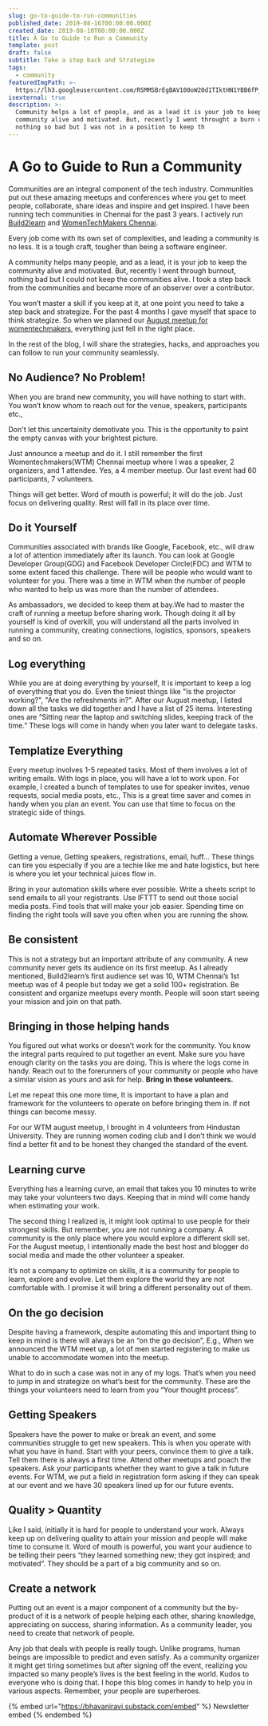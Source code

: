 ```yaml
---
slug: go-to-guide-to-run-communities
published_date: 2019-08-16T00:00:00.000Z
created_date: 2019-08-10T00:00:00.000Z
title: A Go to Guide to Run a Community
template: post
draft: false
subtitle: Take a step back and Strategize
tags:
  - community
featuredImgPath: >-
  https://lh3.googleusercontent.com/RSMMSBrEgBAV100oW20d1TIktHN1YBB6fP_4IjRH7uAYz8QDrJ_p_BBJJKvKs6AHeOKhc3kvOWbOTpmy5ehqGOykrXkFqMlcGlmAjyy7NWhVgRclhh5o8HWR2CJ7A8pzsyqz_EelgwDS6wYIxevGOhrZOSIFq0oRET1so51vqa9kGt3JOw653PkduL-0HVuSZB0PcyWFHZ4stOlNY-JMa551yLOVerwnkahEzD5y5ZHg4Txc4LSUtmli0lMtB_Hxhdh3f_pmvYSLBnXez5YyrsQa_dZSDagqNPgt0101RzrVBu8TdRnnNczGCGPQrbQYTTtw_lQ4EIVy55oHCVZrBf-vyFSatYWV9NYVjErUWPt7ziOER7gdlEtwHNth57K214lSGkkUv8GxMlPI9qiyWqiuSrXcPMDR86Rw3QBDrjsb2l5J7CFIF8T30x8G2tMBJDNYDndFcH9d-wMVpVhQNGcnUkj-0fhCvc487rNucErg096gcB0Ky0phGJ7PmRn4QtuXy1PagO0Z200LAKeLv5GgkD7XmQGGiBzHnqKW_RynNzJwR8qZGAIxdD-SCa01eadVDSJniKfFzhysV-WSXTEewICajHiufjxLki8u7WYDrIJOUhVlZhYybHBBqxunrU4CldbbCR5LdFVklRrrN7xifkMR9-qAuAONJJWY5FYt3yGchfJf-iwArRHBT5bg-ud0X0n1gGsJYpzBBsyIj3iRIw=w1052-h789-no
isexternal: true
description: >-
  Community helps a lot of people, and as a lead it is your job to keep the
  community alive and motivated. But, recently I went throught a burn out,
  nothing so bad but I was not in a position to keep th
---
```


# A Go to Guide to Run a Community

Communities are an integral component of the tech industry. Communities put out these amazing meetups and conferences where you get to meet people, collaborate, share ideas and inspire and get inspired. I have been running tech communities in Chennai for the past 3 years. I actively run [Build2learn](build2learn.in) and [WomenTechMakers Chennai](twitter.com/wtmchennai/).

Every job come with its own set of complexities, and leading a community is no less. It is a tough craft, tougher than being a software engineer.

A community helps many people, and as a lead, it is your job to keep the community alive and motivated. But, recently I went through burnout, nothing bad but I could not keep the communities alive. I took a step back from the communities and became more of an observer over a contributor.

You won’t master a skill if you keep at it, at one point you need to take a step back and strategize. For the past 4 months I gave myself that space to think strategize. So when we planned our [August meetup for womentechmakers](twitter.com/wtmchennai/), everything just fell in the right place.

In the rest of the blog, I will share the strategies, hacks, and approaches you can follow to run your community seamlessly.

## No Audience? No Problem!

When you are brand new community, you will have nothing to start with. You won’t know whom to reach out for the venue, speakers, participants etc.,

Don't let this uncertainity demotivate you. This is the opportunity to paint the empty canvas with your brightest picture.

Just announce a meetup and do it. I still remember the first Womentechmakers(WTM) Chennai meetup where I was a speaker, 2 organizers, and 1 attendee. Yes, a 4 member meetup. Our last event had 60 participants, 7 volunteers.

Things will get better. Word of mouth is powerful; it will do the job. Just focus on delivering quality. Rest will fall in its place over time.

## Do it Yourself

Communities associated with brands like Google, Facebook, etc., will draw a lot of attention immediately after its launch. You can look at Google Developer Group(GDG) and Facebook Developer Circle(FDC) and WTM to some extent faced this challenge. There will be people who would want to volunteer for you. There was a time in WTM when the number of people who wanted to help us was more than the number of attendees.

As ambassadors, we decided to keep them at bay.We had to master the craft of running a meetup before sharing work. Though doing it all by yourself is kind of overkill, you will understand all the parts involved in running a community, creating connections, logistics, sponsors, speakers and so on.

## Log everything

While you are at doing everything by yourself, It is important to keep a log of everything that you do. Even the tiniest things like "Is the projector working?", "Are the refreshments in?". After our August meetup, I listed down all the tasks we did together and I have a list of 25 items. Interesting ones are “Sitting near the laptop and switching slides, keeping track of the time.” These logs will come in handy when you later want to delegate tasks.

## Templatize Everything

Every meetup involves 1-5 repeated tasks. Most of them involves a lot of writing emails. With logs in place, you will have a lot to work upon. For example, I created a bunch of templates to use for speaker invites, venue requests, social media posts, etc., This is a great time saver and comes in handy when you plan an event. You can use that time to focus on the strategic side of things.

## Automate Wherever Possible

Getting a venue, Getting speakers, registrations, email, huff... These things can tire you especially if you are a techie like me and hate logistics, but here is where you let your technical juices flow in.

Bring in your automation skills where ever possible. Write a sheets script to send emails to all your registrants. Use IFTTT to send out those social media posts. Find tools that will make your job easier. Spending time on finding the right tools will save you often when you are running the show.

## Be consistent

This is not a strategy but an important attribute of any community. A new community never gets its audience on its first meetup. As I already mentioned, Build2learn’s first audience set was 10, WTM Chennai’s 1st meetup was of 4 people but today we get a solid 100+ registration. Be consistent and organize meetups every month. People will soon start seeing your mission and join on that path.

## Bringing in those helping hands

You figured out what works or doesn’t work for the community. You know the integral parts required to put together an event. Make sure you have enough clarity on the tasks you are doing. This is where the logs come in handy. Reach out to the forerunners of your community or people who have a similar vision as yours and ask for help. **Bring in those volunteers.**

Let me repeat this one more time, It is important to have a plan and framework for the volunteers to operate on before bringing them in. If not things can become messy.

For our WTM august meetup, I brought in 4 volunteers from Hindustan University. They are running women coding club and I don’t think we would find a better fit and to be honest they changed the standard of the event.

## Learning curve

Everything has a learning curve, an email that takes you 10 minutes to write may take your volunteers two days. Keeping that in mind will come handy when estimating your work.

The second thing I realized is, it might look optimal to use people for their strongest skills. But remember, you are not running a company. A community is the only place where you would explore a different skill set. For the August meetup, I intentionally made the best host and blogger do social media and made the other volunteer a speaker.

It’s not a company to optimize on skills, it is a community for people to learn, explore and evolve. Let them explore the world they are not comfortable with. I promise it will bring a different personality out of them.

## On the go decision

Despite having a framework, despite automating this and important thing to keep in mind is there will always be an “on the go decision”, E.g., When we announced the WTM meet up, a lot of men started registering to make us unable to accommodate women into the meetup.

What to do in such a case was not in any of my logs. That’s when you need to jump in and strategize on what’s best for the community. These are the things your volunteers need to learn from you “Your thought process”.

## Getting Speakers

Speakers have the power to make or break an event, and some communities struggle to get new speakers. This is when you operate with what you have in hand. Start with your peers, convince them to give a talk. Tell them there is always a first time. Attend other meetups and poach the speakers. Ask your participants whether they want to give a talk in future events. For WTM, we put a field in registration form asking if they can speak at our event and we have 30 speakers lined up for our future events.

## Quality > Quantity

Like I said, initially it is hard for people to understand your work. Always keep up on delivering quality to attain your mission and people will make time to consume it. Word of mouth is powerful, you want your audience to be telling their peers “they learned something new; they got inspired; and motivated”. They should be a part of a big community and so on.

## Create a network

Putting out an event is a major component of a community but the by-product of it is a network of people helping each other, sharing knowledge, appreciating on success, sharing information. As a community leader, you need to create that network of people.

Any job that deals with people is really tough. Unlike programs, human beings are impossible to predict and even satisfy. As a community organizer it might get tiring sometimes but after signing off the event, realizing you impacted so many people’s lives is the best feeling in the world. Kudos to everyone who is doing that. I hope this blog comes in handy to help you in various aspects. Remember, your people are superheroes.



{% embed url="https://bhavaniravi.substack.com/embed" %}
Newsletter embed
{% endembed %}
